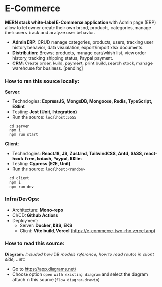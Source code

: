 # E-Commerce
**MERN stack white-label E-Commerce application** with Admin page (ERP) allow to let owner create their own brand, products, categories, manage their users, track and analyze user behavior.

- **Admin ERP**: CRUD manage categories, products, users, tracking user history behavior, data visualation, export/import xlsx documents.
- **Distribution**: Browse products, manage cart/whish list, view order history, tracking shipping status, Paypal payment.
- **CRM**: Create order, build, payment, print build, search stock, manage warehouse for business. [pending]

### How to run this source locally:

**Server**: 
 - Technologies: **ExpressJS, MongoDB, Mongoose, Redis, TypeScript, ESlint**
 - Testing: **Jest (Unit, Integration)**
 - Run the source: `localhost:5555` 
```
  cd server
  npm i
  npm run start
```

**Client**:
 - Technologies: **React.18, JS, Zustand, TailwindCSS, Antd, SASS, react-hook-form, lodash, Paypal, ESlint**
 - Testing: **Cypress (E2E, Unit)**
 - Run the source: `localhost:<random>` 
```
  cd client
  npm i
  npm run dev
```

### Infra/DevOps:
 - Architecture: **Mono-repo**
 - CI/CD: **Github Actions**
 - Deployment:
   + Server: **Docker, K8S, EKS**
   + Client: **Vite build, Vercel** (https://e-commerce-two-rho.vercel.app) 

### How to read this source:
**Diagram**: _Included how DB models reference, how to read routes in client side, ..etc_
 - Go to https://app.diagrams.net/
 - Choose option `open with existing diagram` and select the diagram attach in this source (`flow_diagram.drawio`)

